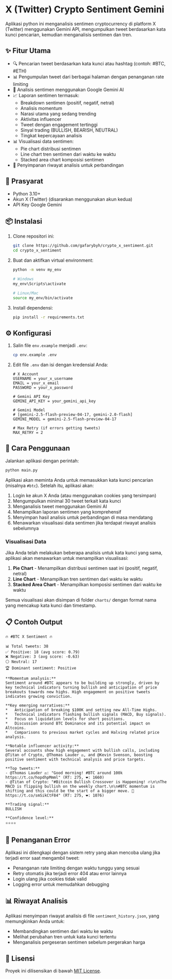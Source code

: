 # X (Twitter) Crypto Sentiment Gemini

Aplikasi python ini menganalisis sentimen cryptocurrency di platform X (Twitter) menggunakan Gemini API, mengumpulkan tweet berdasarkan kata kunci pencarian, kemudian menganalisis sentimen dan tren.

## ✨ Fitur Utama

-   🔍 Pencarian tweet berdasarkan kata kunci atau hashtag (contoh: #BTC, #ETH)
-   📊 Pengumpulan tweet dari berbagai halaman dengan penanganan rate limiting
-   🤖 Analisis sentimen menggunakan Google Gemini AI
-   📈 Laporan sentimen termasuk:
    -   Breakdown sentimen (positif, negatif, netral)
    -   Analisis momentum
    -   Narasi utama yang sedang trending
    -   Aktivitas influencer
    -   Tweet dengan engagement tertinggi
    -   Sinyal trading (BULLISH, BEARISH, NEUTRAL)
    -   Tingkat kepercayaan analisis
-   📊 Visualisasi data sentimen:
    -   Pie chart distribusi sentimen
    -   Line chart tren sentimen dari waktu ke waktu
    -   Stacked area chart komposisi sentimen
-   📜 Penyimpanan riwayat analisis untuk perbandingan

## 🔧 Prasyarat

-   Python 3.10+
-   Akun X (Twitter) (disarankan menggunakan akun kedua)
-   API Key Google Gemini

## 📦 Instalasi

1. Clone repositori ini:

    ```bash
    git clone https://github.com/gafarybyh/crypto_x_sentiment.git
    cd crypto_x_sentiment
    ```

2. Buat dan aktifkan virtual environment:

    ```bash
    python -m venv my_env

    # Windows
    my_env\Scripts\activate

    # Linux/Mac
    source my_env/bin/activate
    ```

3. Install dependensi:
    ```bash
    pip install -r requirements.txt
    ```

## ⚙️ Konfigurasi

1. Salin file `env.example` menjadi `.env`:

    ```bash
    cp env.example .env
    ```

2. Edit file `.env` dan isi dengan kredensial Anda:

    ```
    # X Account
    USERNAME = your_x_username
    EMAIL = your_x_email
    PASSWORD = your_x_password

    # Gemini API Key
    GEMINI_API_KEY = your_gemini_api_key

    # Gemini Model
    # [gemini-2.5-flash-preview-04-17, gemini-2.0-flash]
    GEMINI_MODEL = gemini-2.5-flash-preview-04-17

    # Max Retry (if errors getting tweets)
    MAX_RETRY = 2
    ```

## 🚀 Cara Penggunaan

Jalankan aplikasi dengan perintah:

```bash
python main.py
```

Aplikasi akan meminta Anda untuk memasukkan kata kunci pencarian (misalnya `#btc`). Setelah itu, aplikasi akan:

1. Login ke akun X Anda (atau menggunakan cookies yang tersimpan)
2. Mengumpulkan minimal 30 tweet terkait kata kunci
3. Menganalisis tweet menggunakan Gemini AI
4. Menampilkan laporan sentimen yang komprehensif
5. Menyimpan hasil analisis untuk perbandingan di masa mendatang
6. Menawarkan visualisasi data sentimen jika terdapat riwayat analisis sebelumnya

### Visualisasi Data

Jika Anda telah melakukan beberapa analisis untuk kata kunci yang sama, aplikasi akan menawarkan untuk menampilkan visualisasi:

1. **Pie Chart** - Menampilkan distribusi sentimen saat ini (positif, negatif, netral)
2. **Line Chart** - Menampilkan tren sentimen dari waktu ke waktu
3. **Stacked Area Chart** - Menampilkan komposisi sentimen dari waktu ke waktu

Semua visualisasi akan disimpan di folder `charts/` dengan format nama yang mencakup kata kunci dan timestamp.

## 📋 Contoh Output

```
🔥 #BTC X Sentiment 🔥

📊 Total tweets: 38
✅ Positive: 18 (avg score: 0.79)
❌ Negative: 3 (avg score: -0.63)
⚪ Neutral: 17
🏆 Dominant sentiment: Positive

**Momentum analysis:**
Sentiment around #BTC appears to be building up strongly, driven by key technical indicators turning bullish and anticipation of price breakouts towards new highs. High engagement on positive tweets indicates growing conviction.

**Key emerging narratives:**
*   Anticipation of breaking $100K and setting new All-Time Highs.
*   Technical indicators flashing bullish signals (MACD, Buy signals).
*   Focus on liquidation levels for short positions.
*   Discussion around BTC Dominance and its potential impact on Altcoins.
*   Comparisons to previous market cycles and Halving related price analysis.

**Notable influencer activity:**
Several accounts show high engagement with bullish calls, including @Titan of Crypto, @Thomas Lauder ⚖️, and @Kevin Svenson, boosting positive sentiment with technical analysis and price targets.

**Top tweets:**
- @Thomas Lauder ⚖️: "Good morning! #BTC around 100k https://t.co/hopdhpMmml" (RT: 275, ❤️: 1660)
- @Titan of Crypto: "#Bitcoin Bullish Crossover is Happening! 🔥\n\nThe MACD is flipping bullish on the weekly chart.\n\n#BTC momentum is shifting and this could be the start of a bigger move. 🚀 https://t.co/smSikCtF84" (RT: 275, ❤️: 1076)

**Trading signal:**
BULLISH

**Confidence level:**
⭐⭐⭐⭐
```

## 🔄 Penanganan Error

Aplikasi ini dilengkapi dengan sistem retry yang akan mencoba ulang jika terjadi error saat mengambil tweet:

-   Penanganan rate limiting dengan waktu tunggu yang sesuai
-   Retry otomatis jika terjadi error 404 atau error lainnya
-   Login ulang jika cookies tidak valid
-   Logging error untuk memudahkan debugging

## 📊 Riwayat Analisis

Aplikasi menyimpan riwayat analisis di file `sentiment_history.json`, yang memungkinkan Anda untuk:

-   Membandingkan sentimen dari waktu ke waktu
-   Melihat perubahan tren untuk kata kunci tertentu
-   Menganalisis pergeseran sentimen sebelum pergerakan harga

## 📄 Lisensi

Proyek ini dilisensikan di bawah [MIT License](LICENSE).
